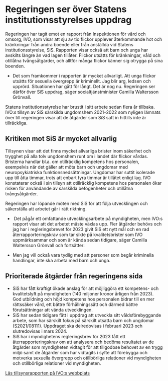# Regeringen ser över Statens institutionsstyrelses uppdrag

Regeringen har tagit emot en rapport från Inspektionen för vård och omsorg, IVO, som visar att sju av tio flickor upplever återkommande hot och kränkningar från andra boende eller från anställda vid Statens institutionsstyrelse, SiS. Rapporten visar också att barn och unga har avskilts längre än vad lagen tillåter. Flickor utsätts för kränkningar, våld och otillåtna tvångsåtgärder, och alltför många flickor känner sig otrygga på sina boenden.

- Det som framkommer i rapporten är mycket allvarligt. Att unga flickor utsätts för sexuella övergrepp är kriminellt. Jag blir arg, ledsen och upprörd. Situationen har gått för långt. Det är nog nu. Regeringen ser därför över SiS uppdrag, säger socialtjänstminister Camilla Waltersson Grönvall.

Statens institutionsstyrelse har brustit i sitt arbete sedan flera år tillbaka. IVO:s tillsyn av SiS särskilda ungdomshem 2021–2022 som nyligen lämnats över till regeringen visar att de åtgärder som SiS satt in hittills inte är tillräckliga.

## Kritiken mot SiS är mycket allvarlig

Tillsynen visar att det finns mycket allvarliga brister inom säkerhet och trygghet på alla tolv ungdomshem runt om i landet där flickor vårdas. Bristerna handlar bl.a. om otillräcklig kompetens hos personalen, exempelvis när det gäller att möta barn och ungdomar med neuropsykiatriska funktionsnedsättningar. Ungdomar har suttit isolerade upp till åtta timmar, trots att enbart fyra timmar är tillåtet enligt lag. IVO konstaterar också i sin tillsyn att otillräcklig kompetens hos personalen ökar risken för användande av särskilda befogenheter och otillåtna tvångsåtgärder.

Regeringen har löpande möten med SiS för att följa utvecklingen och säkerställa att arbetet går i rätt riktning.

-  Det pågår ett omfattande utvecklingsarbete på myndigheten, men IVO:s rapport visar att det arbetet måste växlas upp. Fler åtgärder behövs och jag har i regleringsbrevet för 2023 givit SiS ett nytt mål och en rad återrapporteringskrav som tar sikte på kvalitetsbrister som IVO uppmärksammar och som är kända sedan tidigare, säger Camilla Waltersson Grönvall och fortsätter:

- Men jag vill också vara tydlig med att personer som begår kriminella handlingar, inte ska arbeta med barn och unga.

## Prioriterade åtgärder från regeringens sida

* SiS har fått kraftigt ökade anslag för att möjliggöra ett kompetens- och kvalitetslyft på myndigheten (140 miljoner kronor årligen från 2023). God utbildning och höjd kompetens hos personalen bidrar till en mer rättssäker vård, ett bättre förhållningssätt och därmed bättre förutsättningar att vända utvecklingen.
* SiS har sedan tidigare fått i uppdrag att utveckla sitt våldsförebyggande arbete, som har särskilt fokus på särskilt utsatta barn och ungdomar (S2021/08111). Uppdraget ska delredovisas i februari 2023 och slutredovisas i mars 2024.
* SiS har i myndighetens regleringsbrev för 2023 fått ett återrapporteringskrav om att analysera och bedöma resultatet av de åtgärder som myndigheten vidtagit för att tillgodose behovet av en trygg miljö samt de åtgärder som har vidtagits i syfte att förebygga och motverka sexuella övergrepp och otillbörliga relationer vid myndigheten och otillbörliga relationer vid myndigheten.

[Läs tillsynsrapporten på IVO:s webbplats](https://ivo.se/globalassets/dokument/publicerat/rapporter/rapporter-2023/tillsyn-av-sis-sarskilda-ungdomshem.pdf)
